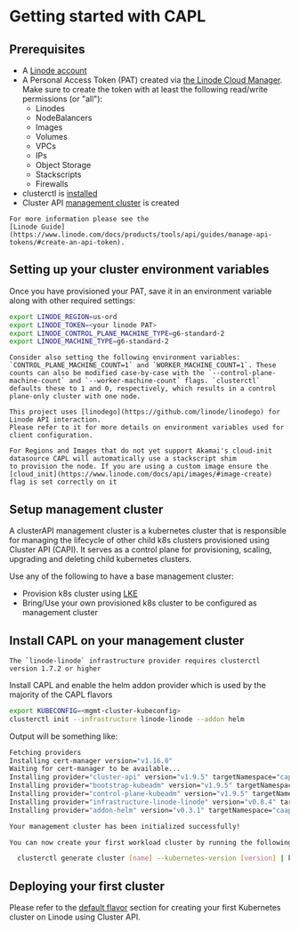 # Getting started with CAPL

## Prerequisites

- A [Linode account](https://linode.com/)
- A Personal Access Token (PAT) created via [the Linode Cloud Manager](https://cloud.linode.com/profile/tokens).
Make sure to create the token with at least the following read/write permissions (or "all"):
  - Linodes
  - NodeBalancers
  - Images
  - Volumes
  - VPCs
  - IPs
  - Object Storage
  - Stackscripts
  - Firewalls
- clusterctl is [installed](https://cluster-api.sigs.k8s.io/user/quick-start#installation)
- Cluster API [management cluster](https://cluster-api.sigs.k8s.io/user/quick-start#install-andor-configure-a-kubernetes-cluster) is created
```admonish question title=""
For more information please see the
[Linode Guide](https://www.linode.com/docs/products/tools/api/guides/manage-api-tokens/#create-an-api-token).
```

## Setting up your cluster environment variables

Once you have provisioned your PAT, save it in an environment variable along with other required settings:
```bash
export LINODE_REGION=us-ord
export LINODE_TOKEN=<your linode PAT>
export LINODE_CONTROL_PLANE_MACHINE_TYPE=g6-standard-2
export LINODE_MACHINE_TYPE=g6-standard-2
```

```admonish info
Consider also setting the following environment variables: `CONTROL_PLANE_MACHINE_COUNT=1` and `WORKER_MACHINE_COUNT=1`. These counts can also be modified case-by-case with the `--control-plane-machine-count` and `--worker-machine-count` flags. `clusterctl` defaults these to 1 and 0, respectively, which results in a control plane-only cluster with one node.
```

```admonish info
This project uses [linodego](https://github.com/linode/linodego) for Linode API interaction. 
Please refer to it for more details on environment variables used for client configuration.
```

```admonish warning
For Regions and Images that do not yet support Akamai's cloud-init datasource CAPL will automatically use a stackscript shim
to provision the node. If you are using a custom image ensure the [cloud_init](https://www.linode.com/docs/api/images/#image-create) flag is set correctly on it
```

## Setup management cluster
A clusterAPI management cluster is a kubernetes cluster that is responsible for managing the lifecycle of other child k8s clusters provisioned using Cluster API (CAPI). It serves as a control plane for provisioning, scaling, upgrading and deleting child kubernetes clusters.

Use any of the following to have a base management cluster:
- Provision k8s cluster using [LKE](https://techdocs.akamai.com/cloud-computing/docs/getting-started-with-lke-linode-kubernetes-engine)
- Bring/Use your own provisioned k8s cluster to be configured as management cluster

## Install CAPL on your management cluster
```admonish warning
The `linode-linode` infrastructure provider requires clusterctl version 1.7.2 or higher
```
Install CAPL and enable the helm addon provider which is used by the majority of the CAPL flavors

```bash
export KUBECONFIG=<mgmt-cluster-kubeconfig>
clusterctl init --infrastructure linode-linode --addon helm
```

Output will be something like:
```bash
Fetching providers
Installing cert-manager version="v1.16.0"
Waiting for cert-manager to be available...
Installing provider="cluster-api" version="v1.9.5" targetNamespace="capi-system"
Installing provider="bootstrap-kubeadm" version="v1.9.5" targetNamespace="capi-kubeadm-bootstrap-system"
Installing provider="control-plane-kubeadm" version="v1.9.5" targetNamespace="capi-kubeadm-control-plane-system"
Installing provider="infrastructure-linode-linode" version="v0.8.4" targetNamespace="capl-system"
Installing provider="addon-helm" version="v0.3.1" targetNamespace="caaph-system"

Your management cluster has been initialized successfully!

You can now create your first workload cluster by running the following:

  clusterctl generate cluster [name] --kubernetes-version [version] | kubectl apply -f -
```

## Deploying your first cluster

Please refer to the [default flavor](../topics/flavors/default.md) section for creating your first Kubernetes cluster on Linode using Cluster API. 
